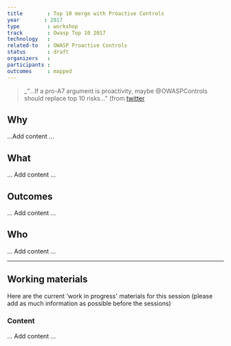 ```yaml
---
title        : Top 10 merge with Proactive Controls
year		: 2017
type         : workshop
track        : Owasp Top 10 2017
technology   :
related-to   : OWASP Proactive Controls
status       : draft
organizers   :
participants :
outcomes     : mapped
---
```


> _"...If a pro-A7 argument is proactivity, maybe @OWASPControls should replace top 10 risks..."
(from [twitter](https://twitter.com/JoshCGrossman/status/865576855570702337)

## Why

...Add content ...

## What

... Add content ...

## Outcomes

... Add content ...

## Who

... Add content ...

---

## Working materials

Here are the current 'work in progress' materials for this session (please add as much information as possible before the sessions)

### Content

... Add content ...

